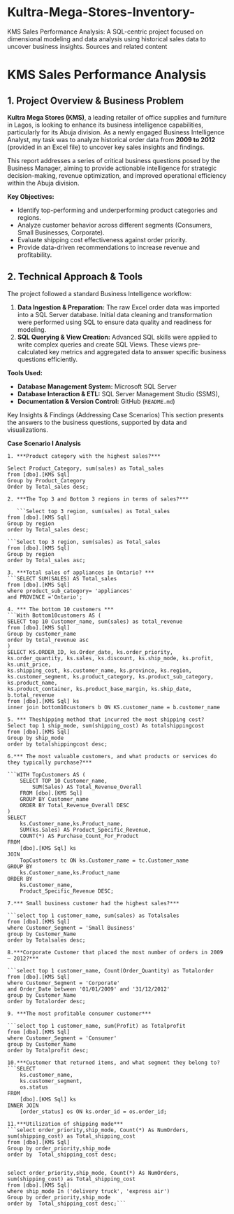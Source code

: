 # Kultra-Mega-Stores-Inventory-
KMS Sales Performance Analysis: A SQL-centric project focused on dimensional modeling and data analysis using historical sales data to uncover business insights.   Sources and related content

# KMS Sales Performance Analysis 

## 1. Project Overview & Business Problem

**Kultra Mega Stores (KMS)**, a leading retailer of office supplies and furniture in Lagos, is looking to enhance its business intelligence capabilities, particularly for its Abuja division. As a newly engaged Business Intelligence Analyst, my task was to analyze historical order data from **2009 to 2012** (provided in an Excel file) to uncover key sales insights and findings.

This report addresses a series of critical business questions posed by the Business Manager, aiming to provide actionable intelligence for strategic decision-making, revenue optimization, and improved operational efficiency within the Abuja division.

**Key Objectives:**
* Identify top-performing and underperforming product categories and regions.
* Analyze customer behavior across different segments (Consumers, Small Businesses, Corporate).
* Evaluate shipping cost effectiveness against order priority.
* Provide data-driven recommendations to increase revenue and profitability.

## 2. Technical Approach & Tools

The project followed a standard Business Intelligence workflow:

1.  **Data Ingestion & Preparation:** The raw Excel order data was imported into a SQL Server database. Initial data cleaning and transformation were performed using SQL to ensure data quality and readiness for modeling.
2.  **SQL Querying & View Creation:** Advanced SQL skills were applied to write complex queries and create SQL Views. These views pre-calculated key metrics and aggregated data to answer specific business questions efficiently.


**Tools Used:**
* **Database Management System:** Microsoft SQL Server
* **Database Interaction & ETL:** SQL Server Management Studio (SSMS), 
* **Documentation & Version Control:** GitHub (`README.md`)

 Key Insights & Findings (Addressing Case Scenarios)
This section presents the answers to the business questions, supported by data and visualizations.

**Case Scenario I Analysis**
```
1. ***Product category with the highest sales?***
   
Select Product_Category, sum(sales) as Total_sales
from [dbo].[KMS Sql]
Group by Product_Category
Order by Total_sales desc;

2. ***The Top 3 and Bottom 3 regions in terms of sales?***
   
   ```Select top 3 region, sum(sales) as Total_sales
from [dbo].[KMS Sql]
Group by region
order by Total_sales desc;

```Select top 3 region, sum(sales) as Total_sales
from [dbo].[KMS Sql]
Group by region
order by Total_sales asc;

3. ***Total sales of appliances in Ontario? ***
```SELECT SUM(SALES) AS Total_sales
from [dbo].[KMS Sql]
where product_sub_category= 'appliances'
and PROVINCE ='Ontario';

4. *** The bottom 10 customers ***
```With Bottom10customers AS (
SELECT top 10 Customer_name, sum(sales) as total_revenue
from [dbo].[KMS Sql]
Group by customer_name
order by total_revenue asc
)
SELECT KS.ORDER_ID, ks.Order_date, ks.order_priority, ks.order_quantity, ks.sales, ks.discount, ks.ship_mode, ks.profit, ks.unit_price, 
ks.shipping_cost, ks.customer_name, ks.province, ks.region, ks.customer_segment, ks.product_category, ks.product_sub_category, ks.product_name,
ks.product_container, ks.product_base_margin, ks.ship_date, b.total_revenue
from [dbo].[KMS Sql] ks
inner join bottom10customers b ON KS.customer_name = b.customer_name

5. *** Theshipping method that incurred the most shipping cost?
Select top 1 ship_mode, sum(shipping_cost) As totalshippingcost
from [dbo].[KMS Sql]
Group by ship_mode
order by totalshippingcost desc;

6.*** The most valuable customers, and what products or services do they typically purchase?***

```WITH TopCustomers AS (
    SELECT TOP 10 Customer_name,
        SUM(Sales) AS Total_Revenue_Overall 
    FROM [dbo].[KMS Sql]
    GROUP BY Customer_name
    ORDER BY Total_Revenue_Overall DESC
)
SELECT
    ks.Customer_name,ks.Product_name,
    SUM(ks.Sales) AS Product_Specific_Revenue, 
    COUNT(*) AS Purchase_Count_For_Product 
FROM
    [dbo].[KMS Sql] ks
JOIN
    TopCustomers tc ON ks.Customer_name = tc.Customer_name 
GROUP BY
    ks.Customer_name,ks.Product_name
ORDER BY
    ks.Customer_name,
    Product_Specific_Revenue DESC;

7.*** Small business customer had the highest sales?***

```select top 1 customer_name, sum(sales) as Totalsales
from [dbo].[KMS Sql]
where Customer_Segment = 'Small Business'
group by Customer_Name
order by Totalsales desc;

8.***Corporate Customer that placed the most number of orders in 2009 – 2012?***

```select top 1 customer_name, Count(Order_Quantity) as Totalorder
from [dbo].[KMS Sql]
where Customer_Segment = 'Corporate'
and Order_Date between '01/01/2009' and '31/12/2012'
group by Customer_Name
order by Totalorder desc;

9. ***The most profitable consumer customer***

```select top 1 customer_name, sum(Profit) as Totalprofit
from [dbo].[KMS Sql]
where Customer_Segment = 'Consumer'
group by Customer_Name
order by Totalprofit desc;

10.***Customer that returned items, and what segment they belong to?
```SELECT
    ks.customer_name,
    ks.customer_segment, 
    os.status   
FROM
    [dbo].[KMS Sql] ks  
INNER JOIN
    [order_status] os ON ks.order_id = os.order_id;

11.***Utilization of shipping mode***
```select order_priority,ship_mode, Count(*) As NumOrders,
sum(shipping_cost) as Total_shipping_cost
from [dbo].[KMS Sql]
Group by order_priority,ship_mode
order by  Total_shipping_cost desc;


select order_priority,ship_mode, Count(*) As NumOrders,
sum(shipping_cost) as Total_shipping_cost
from [dbo].[KMS Sql]
where ship_mode In ('delivery truck', 'express air')
Group by order_priority,ship_mode
order by  Total_shipping_cost desc;```


